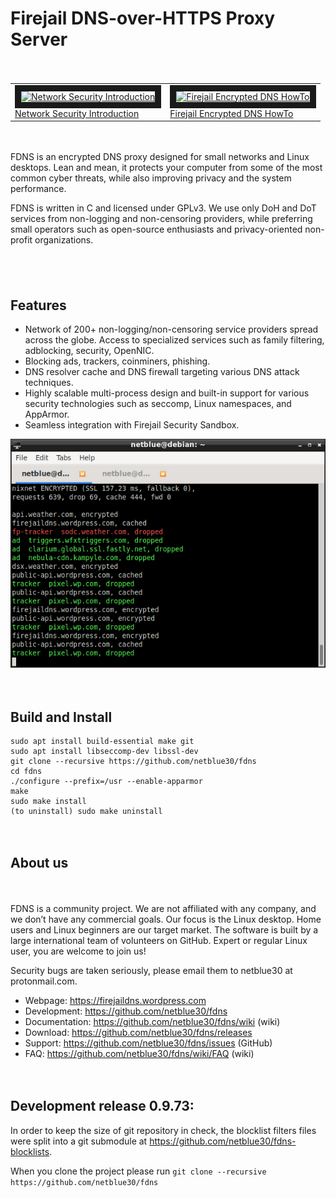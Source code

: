 # Firejail DNS-over-HTTPS Proxy Server
<div style="height:20px;">&nbsp;</div>

<table>
<tr>
<td>
<a href="https://odysee.com/@netblue30:9/networking:5" target="_blank">
<img src="https://thumbs.odycdn.com/ab044dd53b47ff1a6355ecc11c27b9ec.webp"
alt="Network Security Introduction" width="240" height="142" border="10" />
<br/>Network Security Introduction
</a>
</td>
<td>
<a href="https://odysee.com/@netblue30:9/fdns:8" target="_blank">
<img src="https://thumbs.odycdn.com/d22e1d3084e6f03315e076f640d829ec.webp"
alt="Firejail Encrypted DNS HowTo" width="240" height="142" border="10" />
<br/>Firejail Encrypted DNS HowTo
</a>
</td>
</tr>
</table>

<div style="height:20px;">&nbsp;</div>

FDNS is an encrypted DNS proxy designed for small networks and Linux desktops. Lean and mean, it protects your computer from some of the most common cyber threats, while also improving privacy and the system performance.

FDNS is written in C and licensed under GPLv3. We use only DoH and DoT services from non-logging and non-censoring providers, while preferring small operators such as open-source enthusiasts and privacy-oriented non-profit organizations.

<div style="height:20px;">&nbsp;</div>

<table>
<tr>

<div style="height:20px;">&nbsp;</div>

<h2>Features</h2>
<ul>
<li>Network of 200+ non-logging/non-censoring service providers spread across the globe. Access to specialized services such as family filtering, adblocking, security, OpenNIC.</li>
<li>Blocking ads, trackers, coinminers, phishing.</li>
<li>DNS resolver cache and DNS firewall targeting various DNS attack techniques.</li>
<li>Highly scalable multi-process design and built-in support for various security technologies such as seccomp, Linux namespaces, and AppArmor.</li>
<li>Seamless integration with Firejail Security Sandbox.</li>
</ul>

![FDNS monitor](monitor1.png)

<div style="height:20px;">&nbsp;</div>


<h2>Build and Install</h2>

`````
sudo apt install build-essential make git
sudo apt install libseccomp-dev libssl-dev
git clone --recursive https://github.com/netblue30/fdns
cd fdns
./configure --prefix=/usr --enable-apparmor
make
sudo make install
(to uninstall) sudo make uninstall
`````

<div style="height:20px;">&nbsp;</div>
<h2>About us</h2>
<div style="height:20px;">&nbsp;</div>

FDNS is a community project. We are not affiliated with any company, and we don’t have any commercial goals. Our focus is the Linux desktop. Home users and Linux beginners are our target market. The software is built by a large international team of volunteers on GitHub. Expert or regular Linux user, you are welcome to join us!

Security bugs are taken seriously, please email them to netblue30 at protonmail.com.

<ul>
<li>Webpage: <a href="https://firejaildns.wordpress.com">https://firejaildns.wordpress.com</a></li>
<li>Development: <a href="https://github.com/netblue30/fdns">https://github.com/netblue30/fdns</a></li>
<li>Documentation: <a href="https://github.com/netblue30/fdns/wiki">https://github.com/netblue30/fdns/wiki</a> (wiki)</li>
<li>Download: <a href="https://github.com/netblue30/fdns/releases">https://github.com/netblue30/fdns/releases</a></li>
<li>Support: <a href="https://github.com/netblue30/fdns/issues">https://github.com/netblue30/fdns/issues</a> (GitHub)
<li>FAQ: <a href="https://github.com/netblue30/fdns/wiki/FAQ">https://github.com/netblue30/fdns/wiki/FAQ</a> (wiki)</li>
</ul>
<div style="height:20px;">&nbsp;</div>

<h2>Development release 0.9.73:</h2>

In order to keep the size of git repository in check,
the blocklist filters files were split into a git submodule at https://github.com/netblue30/fdns-blocklists.

When you clone the project please run `````git clone --recursive https://github.com/netblue30/fdns`````

<div style="height:20px;">&nbsp;</div>

